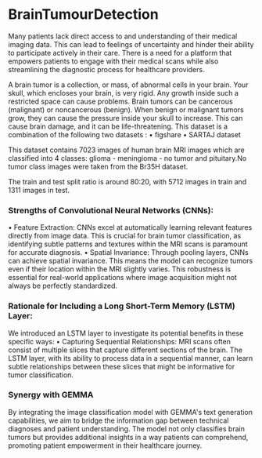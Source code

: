 # BrainTumourDetection
Many patients lack direct access to and understanding of their medical imaging data. This can lead to feelings of uncertainty and hinder their ability 
to participate actively in their care. There is a need for a platform that empowers patients to engage with their medical scans while also streamlining the 
diagnostic process for healthcare providers.

A brain tumor is a collection, or mass, of abnormal cells in your brain. Your skull, which encloses your brain, is very rigid. Any growth inside such a 
restricted space can cause problems. Brain tumors can be cancerous (malignant) or noncancerous (benign). When benign or malignant tumors 
grow, they can cause the pressure inside your skull to increase. This can cause brain damage, and it can be life-threatening. 
This dataset is a combination of the following two datasets : 
• figshare
• SARTAJ dataset

This dataset contains 7023 images of human brain MRI images which are classified into 4 classes: glioma - meningioma - no tumor and pituitary.No 
tumor class images were taken from the Br35H dataset. 

The train and test split ratio is around 80:20, with 5712 images in train and 1311 images in test.

### Strengths of Convolutional Neural Networks (CNNs): 
• Feature Extraction: CNNs excel at automatically learning relevant 
features directly from image data. This is crucial for brain tumor 
classification, as identifying subtle patterns and textures within the 
MRI scans is paramount for accurate diagnosis. 
• Spatial Invariance: Through pooling layers, CNNs can achieve 
spatial invariance. This means the model can recognize tumors even if 
their location within the MRI slightly varies. This robustness is essential 
for real-world applications where image acquisition might not always 
be perfectly standardized. 


### Rationale for Including a Long Short-Term Memory (LSTM) Layer: 
We introduced an LSTM layer to investigate its potential benefits in these 
specific ways: 
• Capturing Sequential Relationships: MRI scans often consist of 
multiple slices that capture different sections of the brain. The LSTM 
layer, with its ability to process data in a sequential manner, can learn 
subtle relationships between these slices that might be informative for 
tumor classification. 

### Synergy with GEMMA 
By integrating the image classification model with GEMMA's text generation capabilities, we aim to bridge the information gap between technical diagnoses and patient understanding. The model not only classifies brain tumors but provides additional insights in a way patients can comprehend, promoting patient empowerment in their healthcare journey.
